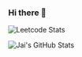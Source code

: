 ### Hi there 👋

![Leetcode Stats](https://leetcard.jacoblin.cool/jaiamin130)

![Jai's GitHub Stats](https://github-readme-stats.vercel.app/api?username=jamino30&count_private=true&show_icons=true&theme=github_dark) 
